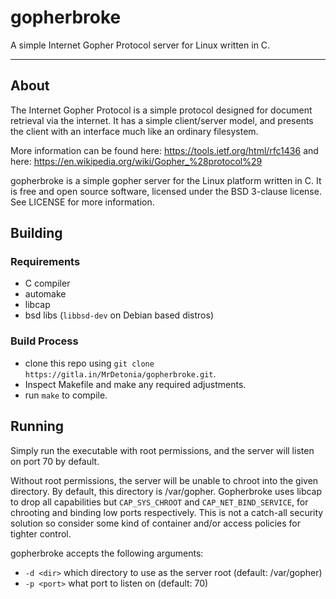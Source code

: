 # gopherbroke
A simple Internet Gopher Protocol server for Linux written in C.

---

## About
The Internet Gopher Protocol is a simple protocol designed for document retrieval via the internet.
It has a simple client/server model, and presents the client with an interface much like an ordinary filesystem.

More information can be found here: https://tools.ietf.org/html/rfc1436 and here: https://en.wikipedia.org/wiki/Gopher_%28protocol%29

gopherbroke is a simple gopher server for the Linux platform written in C. It is free and open source software, licensed under the BSD 3-clause license.
See LICENSE for more information.

## Building
### Requirements
- C compiler
- automake
- libcap
- bsd libs (`libbsd-dev` on Debian based distros)

### Build Process
- clone this repo using `git clone https://gitla.in/MrDetonia/gopherbroke.git`.
- Inspect Makefile and make any required adjustments.
- run `make` to compile.

## Running
Simply run the executable with root permissions, and the server will listen on port 70 by default.

Without root permissions, the server will be unable to chroot into the given directory.
By default, this directory is /var/gopher.
Gopherbroke uses libcap to drop all capabilities but `CAP_SYS_CHROOT` and `CAP_NET_BIND_SERVICE`, for chrooting and binding low ports respectively.
This is not a catch-all security solution so consider some kind of container and/or access policies for tighter control.

gopherbroke accepts the following arguments:
- `-d <dir>` which directory to use as the server root (default: /var/gopher)
- `-p <port>` what port to listen on (default: 70)

